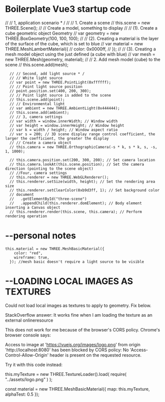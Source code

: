 # Boilerplate Vue3 startup code
// // 1, application scenario * /
      // // 1. Create a scene
      // this.scene = new THREE.Scene();
      // // Create a model, something to display
      // // (1). Create a cube geometric object Geometry
      // var geometry = new THREE.BoxGeometry(100, 100, 100);
      // // (2). Creating a material is the layer of the surface of the cube, which is set to blue
      // var material = new THREE.MeshLambertMaterial({
      //   color: 0x0000ff,
      // });
      // // (3). Creating a mesh model object using the just defined (a cube with blue)
      // var mesh = new THREE.Mesh(geometry, material);
      // // 2. Add mesh model (cube) to the scene
      // this.scene.add(mesh);

      // // Second, add light source * /
      // // White light source
      // var point = new THREE.PointLight(0xffffff);
      // // Point light source position
      // point.position.set(400, 200, 300);
      // // Point light source is added to the scene
      // this.scene.add(point);
      // // Environmental light
      // var ambient = new THREE.AmbientLight(0x444444);
      // this.scene.add(ambient);
      // // 3, camera settings
      // var width = window.innerWidth; // Window width
      // var height = window.innerHeight; // Window height
      // var k = width / height; // Window aspect ratio
      // var s = 200; // 3D scene display range control coefficient, the larger the coefficient, the greater the display
      // // Create a camera object
      // this.camera = new THREE.OrthographicCamera(-s * k, s * k, s, -s, 1, 1000);

      // this.camera.position.set(200, 300, 200); // Set camera location
      // this.camera.lookAt(this.scene.position); // Set the camera direction (pointing to the scene object)
      // //Four, camera settings
      // this.renderer = new THREE.WebGLRenderer();
      // this.renderer.setSize(width, height); // Set the rendering area size
      // this.renderer.setClearColor(0xb9d3ff, 1); // Set background color
      // document
      //   .getElementById("three-scene")
      //   .appendChild(this.renderer.domElement); // Body element inserting a Canvas object
      // this.renderer.render(this.scene, this.camera); // Perform rendering operation



# --personal notes

    this.material = new THREE.MeshBasicMaterial({
        color: "red",
        wireframe: true,
      }); //mesh basic doesn't require a light source to be visible


# --LOADING LOCAL IMAGES AS TEXTURES
Could not load local images as textures to apply to geometry. Fix below.

StackOverflow answer:
It works fine when I am loading the texture as an external onlineresource

This does not work for me because of the browser's CORS policy. Chrome's browser console says:

Access to image at 'https://vuejs.org/images/logo.png' from origin 'http://localhost:8080' has been blocked by CORS policy: No 'Access-Control-Allow-Origin' header is present on the requested resource.

Try it with this code instead:

this.myTexture = new THREE.TextureLoader().load(
    require( "../assets/logo.png" )
);

const material = new THREE.MeshBasicMaterial({
    map: this.myTexture,
    alphaTest: 0.5
});